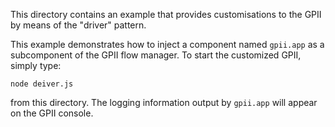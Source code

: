 This directory contains an example that provides customisations to the GPII by means of the "driver" pattern.

This example demonstrates how to inject a component named `gpii.app` as a subcomponent of the GPII flow manager. To start the customized GPII, simply type:

    node deiver.js

from this directory. The logging information output by `gpii.app` will appear on the GPII console.
